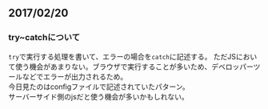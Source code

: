## 2017/02/20
### try~catchについて  
`try`で実行する処理を書いて、エラーの場合を`catch`に記述する。
ただJSにおいて使う機会があまりない。ブラウザで実行することが多いため、デベロッパーツールなどでエラーが出力されるため。  
今日見たのはconfigファイルで記述されていたパターン。  
サーバーサイド側のjsだと使う機会が多いかもしれない。